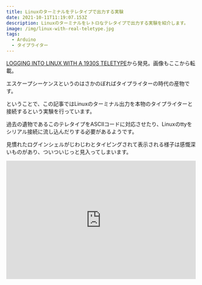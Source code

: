 ```yaml
---
title: Linuxのターミナルをテレタイプで出力する実験
date: 2021-10-11T11:19:07.153Z
description: Linuxのターミナルをレトロなテレタイプで出力する実験を紹介します。
image: /img/linux-with-real-teletype.jpg
tags:
  - Arduino
  - タイプライター
---
```

[LOGGING INTO LINUX WITH A 1930S TELETYPE](https://hackaday.com/2020/04/15/logging-into-linux-with-a-1930s-teletype/)から発見。画像もここから転載。

エスケープシーケンスというのはさかのぼればタイプライターの時代の産物です。

ということで、この記事ではLinuxのターミナル出力を本物のタイプライターと接続するという実験を行っています。

過去の遺物であるこのテレタイプをASCIIコードに対応させたり、Linuxのttyをシリアル接続に流し込んだりする必要があるようです。

見慣れたログインシェルがじわじわとタイピングされて表示される様子は感慨深いものがあり、ついついじっと見入ってしまいます。

<iframe width="100%" height="315" src="https://www.youtube.com/embed/2XLZ4Z8LpEE" title="YouTube video player" frameborder="0" allow="accelerometer; autoplay; clipboard-write; encrypted-media; gyroscope; picture-in-picture" allowfullscreen></iframe>

